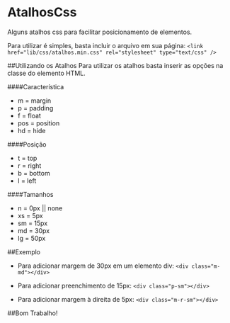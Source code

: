 # AtalhosCss
Alguns atalhos css para facilitar posicionamento de elementos.

Para utilizar é simples, basta incluir o arquivo em sua página:
`<link href="lib/css/atalhos.min.css" rel="stylesheet" type="text/css" />`

##Utilizando os Atalhos
Para utilizar os atalhos basta inserir as opções na classe do elemento HTML.

####Característica
* m = margin
* p = padding
* f = float
* pos = position
* hd = hide

####Posição
- t = top
- r = right
- b = bottom
- l = left

####Tamanhos
* n = 0px || none
* xs = 5px
* sm = 15px
* md = 30px
* lg = 50px

##Exemplo
* Para adicionar margem de 30px em um elemento div:
`<div class="m-md"></div>`

* Para adicionar preenchimento de 15px:
`<div class="p-sm"></div>`

* Para adicionar margem à direita de 5px:
`<div class="m-r-sm"></div>`

##Bom Trabalho!